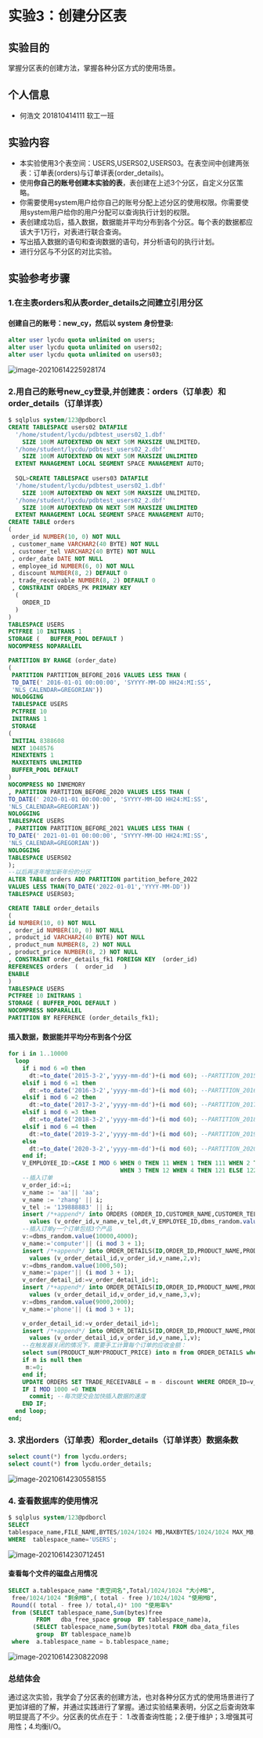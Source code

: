 # 实验3：创建分区表

## 实验目的

掌握分区表的创建方法，掌握各种分区方式的使用场景。

## 个人信息

- 何浩文 201810414111 软工一班

## 实验内容

- 本实验使用3个表空间：USERS,USERS02,USERS03。在表空间中创建两张表：订单表(orders)与订单详表(order_details)。
- 使用**你自己的账号创建本实验的表**，表创建在上述3个分区，自定义分区策略。
- 你需要使用system用户给你自己的账号分配上述分区的使用权限。你需要使用system用户给你的用户分配可以查询执行计划的权限。
- 表创建成功后，插入数据，数据能并平均分布到各个分区。每个表的数据都应该大于1万行，对表进行联合查询。
- 写出插入数据的语句和查询数据的语句，并分析语句的执行计划。
- 进行分区与不分区的对比实验。

## 实验参考步骤

### 1.在主表orders和从表order_details之间建立引用分区

#### 创建自己的账号：new_cy，然后以 system 身份登录:

```sql
alter user lycdu quota unlimited on users;
alter user lycdu quota unlimited on users02;
alter user lycdu quota unlimited on users03;
```

![image-20210614225928174](C:\Users\he470\AppData\Roaming\Typora\typora-user-images\image-20210614225928174.png)

### 2.用自己的账号new_cy登录,并创建表：orders（订单表）和order_details（订单详表）

```sql
$ sqlplus system/123@pdborcl
CREATE TABLESPACE users02 DATAFILE
  '/home/student/lycdu/pdbtest_users02_1.dbf'
    SIZE 100M AUTOEXTEND ON NEXT 50M MAXSIZE UNLIMITED，
  '/home/student/lycdu/pdbtest_users02_2.dbf' 
    SIZE 100M AUTOEXTEND ON NEXT 50M MAXSIZE UNLIMITED
  EXTENT MANAGEMENT LOCAL SEGMENT SPACE MANAGEMENT AUTO;
  
  SQL>CREATE TABLESPACE users03 DATAFILE
  '/home/student/lycdu/pdbtest_users02_1.dbf'
    SIZE 100M AUTOEXTEND ON NEXT 50M MAXSIZE UNLIMITED，
  '/home/student/lycdu/pdbtest_users02_2.dbf'
    SIZE 100M AUTOEXTEND ON NEXT 50M MAXSIZE UNLIMITED
  EXTENT MANAGEMENT LOCAL SEGMENT SPACE MANAGEMENT AUTO;
CREATE TABLE orders 
(
 order_id NUMBER(10, 0) NOT NULL 
 , customer_name VARCHAR2(40 BYTE) NOT NULL 
 , customer_tel VARCHAR2(40 BYTE) NOT NULL 
 , order_date DATE NOT NULL 
 , employee_id NUMBER(6, 0) NOT NULL 
 , discount NUMBER(8, 2) DEFAULT 0 
 , trade_receivable NUMBER(8, 2) DEFAULT 0 
 , CONSTRAINT ORDERS_PK PRIMARY KEY 
  (
    ORDER_ID 
  )
) 
TABLESPACE USERS 
PCTFREE 10 INITRANS 1 
STORAGE (   BUFFER_POOL DEFAULT ) 
NOCOMPRESS NOPARALLEL 

PARTITION BY RANGE (order_date) 
(
 PARTITION PARTITION_BEFORE_2016 VALUES LESS THAN (
 TO_DATE(' 2016-01-01 00:00:00', 'SYYYY-MM-DD HH24:MI:SS', 
 'NLS_CALENDAR=GREGORIAN')) 
 NOLOGGING
 TABLESPACE USERS
 PCTFREE 10 
 INITRANS 1 
 STORAGE 
( 
 INITIAL 8388608 
 NEXT 1048576 
 MINEXTENTS 1 
 MAXEXTENTS UNLIMITED 
 BUFFER_POOL DEFAULT 
) 
NOCOMPRESS NO INMEMORY  
, PARTITION PARTITION_BEFORE_2020 VALUES LESS THAN (
TO_DATE(' 2020-01-01 00:00:00', 'SYYYY-MM-DD HH24:MI:SS', 
'NLS_CALENDAR=GREGORIAN')) 
NOLOGGING
TABLESPACE USERS
, PARTITION PARTITION_BEFORE_2021 VALUES LESS THAN (
TO_DATE(' 2021-01-01 00:00:00', 'SYYYY-MM-DD HH24:MI:SS', 
'NLS_CALENDAR=GREGORIAN')) 
NOLOGGING 
TABLESPACE USERS02
);
--以后再逐年增加新年份的分区
ALTER TABLE orders ADD PARTITION partition_before_2022
VALUES LESS THAN(TO_DATE('2022-01-01','YYYY-MM-DD'))
TABLESPACE USERS03;
```

```sql
CREATE TABLE order_details 
(
id NUMBER(10, 0) NOT NULL 
, order_id NUMBER(10, 0) NOT NULL
, product_id VARCHAR2(40 BYTE) NOT NULL 
, product_num NUMBER(8, 2) NOT NULL 
, product_price NUMBER(8, 2) NOT NULL 
, CONSTRAINT order_details_fk1 FOREIGN KEY  (order_id)
REFERENCES orders  (  order_id   )
ENABLE
) 
TABLESPACE USERS 
PCTFREE 10 INITRANS 1 
STORAGE ( BUFFER_POOL DEFAULT ) 
NOCOMPRESS NOPARALLEL
PARTITION BY REFERENCE (order_details_fk1);
```

#### 插入数据，数据能并平均分布到各个分区

```sql
for i in 1..10000
  loop
    if i mod 6 =0 then
      dt:=to_date('2015-3-2','yyyy-mm-dd')+(i mod 60); --PARTITION_2015
    elsif i mod 6 =1 then
      dt:=to_date('2016-3-2','yyyy-mm-dd')+(i mod 60); --PARTITION_2016
    elsif i mod 6 =2 then
      dt:=to_date('2017-3-2','yyyy-mm-dd')+(i mod 60); --PARTITION_2017
    elsif i mod 6 =3 then
      dt:=to_date('2018-3-2','yyyy-mm-dd')+(i mod 60); --PARTITION_2018
    elsif i mod 6 =4 then
      dt:=to_date('2019-3-2','yyyy-mm-dd')+(i mod 60); --PARTITION_2019
    else
      dt:=to_date('2020-3-2','yyyy-mm-dd')+(i mod 60); --PARTITION_2020
    end if;
    V_EMPLOYEE_ID:=CASE I MOD 6 WHEN 0 THEN 11 WHEN 1 THEN 111 WHEN 2 THEN 112
                                WHEN 3 THEN 12 WHEN 4 THEN 121 ELSE 122 END;
    --插入订单
    v_order_id:=i;
    v_name := 'aa'|| 'aa';
    v_name := 'zhang' || i;
    v_tel := '139888883' || i;
    insert /*+append*/ into ORDERS (ORDER_ID,CUSTOMER_NAME,CUSTOMER_TEL,ORDER_DATE,EMPLOYEE_ID,DISCOUNT)
      values (v_order_id,v_name,v_tel,dt,V_EMPLOYEE_ID,dbms_random.value(100,0));
    --插入订单y一个订单包括3个产品
    v:=dbms_random.value(10000,4000);
    v_name:='computer'|| (i mod 3 + 1);
    insert /*+append*/ into ORDER_DETAILS(ID,ORDER_ID,PRODUCT_NAME,PRODUCT_NUM,PRODUCT_PRICE)
      values (v_order_detail_id,v_order_id,v_name,2,v);
    v:=dbms_random.value(1000,50);
    v_name:='paper'|| (i mod 3 + 1);
    v_order_detail_id:=v_order_detail_id+1;
    insert /*+append*/ into ORDER_DETAILS(ID,ORDER_ID,PRODUCT_NAME,PRODUCT_NUM,PRODUCT_PRICE)
      values (v_order_detail_id,v_order_id,v_name,3,v);
    v:=dbms_random.value(9000,2000);
    v_name:='phone'|| (i mod 3 + 1);

    v_order_detail_id:=v_order_detail_id+1;
    insert /*+append*/ into ORDER_DETAILS(ID,ORDER_ID,PRODUCT_NAME,PRODUCT_NUM,PRODUCT_PRICE)
      values (v_order_detail_id,v_order_id,v_name,1,v);
    --在触发器关闭的情况下，需要手工计算每个订单的应收金额：
    select sum(PRODUCT_NUM*PRODUCT_PRICE) into m from ORDER_DETAILS where ORDER_ID=v_order_id;
    if m is null then
     m:=0;
    end if;
    UPDATE ORDERS SET TRADE_RECEIVABLE = m - discount WHERE ORDER_ID=v_order_id;
    IF I MOD 1000 =0 THEN
      commit; --每次提交会加快插入数据的速度
    END IF;
  end loop;
end;
```

### 3. 求出orders（订单表）和order_details（订单详表）数据条数

```sql
select count(*) from lycdu.orders;
select count(*) from lycdu.order_details;
```

![image-20210614230558155](C:\Users\he470\AppData\Roaming\Typora\typora-user-images\image-20210614230558155.png)

### 4. 查看数据库的使用情况

```sql
$ sqlplus system/123@pdborcl
SELECT 
tablespace_name,FILE_NAME,BYTES/1024/1024 MB,MAXBYTES/1024/1024 MAX_MB,autoextensible FROM dba_data_files
WHERE  tablespace_name='USERS';
```

![image-20210614230712451](C:\Users\he470\AppData\Roaming\Typora\typora-user-images\image-20210614230712451.png)

#### 查看每个文件的磁盘占用情况

```sql
SELECT a.tablespace_name "表空间名",Total/1024/1024 "大小MB",
 free/1024/1024 "剩余MB",( total - free )/1024/1024 "使用MB",
 Round(( total - free )/ total,4)* 100 "使用率%"
 from (SELECT tablespace_name,Sum(bytes)free
        FROM   dba_free_space group  BY tablespace_name)a,
       (SELECT tablespace_name,Sum(bytes)total FROM dba_data_files
        group  BY tablespace_name)b
 where  a.tablespace_name = b.tablespace_name;
```

![image-20210614230822098](C:\Users\he470\AppData\Roaming\Typora\typora-user-images\image-20210614230822098.png)



### 总结体会

通过这次实验，我学会了分区表的创建方法，也对各种分区方式的使用场景进行了更加详细的了解，并通过实践进行了掌握。通过实验结果表明，分区之后查询效率明显提高了不少。分区表的优点在于：
1.改善查询性能；2.便于维护；3.增强其可用性；4.均衡I/O。

